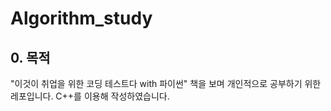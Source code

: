 # Algorithm_study

## 0. 목적
"이것이 취업을 위한 코딩 테스트다 with 파이썬" 책을 보며 개인적으로 공부하기 위한 레포입니다.
C++를 이용해 작성하였습니다.
